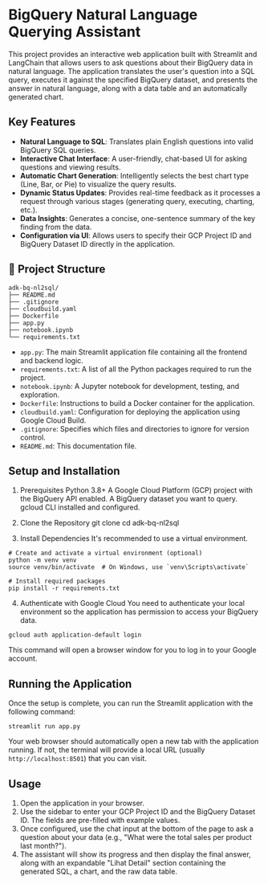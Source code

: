 # BigQuery Natural Language Querying Assistant
This project provides an interactive web application built with Streamlit and LangChain that allows users to ask questions about their BigQuery data in natural language. The application translates the user's question into a SQL query, executes it against the specified BigQuery dataset, and presents the answer in natural language, along with a data table and an automatically generated chart.

## Key Features
- **Natural Language to SQL**: Translates plain English questions into valid BigQuery SQL queries.
- **Interactive Chat Interface**: A user-friendly, chat-based UI for asking questions and viewing results.
- **Automatic Chart Generation**: Intelligently selects the best chart type (Line, Bar, or Pie) to visualize the query results.
- **Dynamic Status Updates**: Provides real-time feedback as it processes a request through various stages (generating query, executing, charting, etc.).
- **Data Insights**: Generates a concise, one-sentence summary of the key finding from the data.
- **Configuration via UI**: Allows users to specify their GCP Project ID and BigQuery Dataset ID directly in the application.

## 📂 Project Structure
```
adk-bq-nl2sql/
├── README.md
├── .gitignore
├── cloudbuild.yaml
├── Dockerfile
├── app.py
├── notebook.ipynb
└── requirements.txt
```

- `app.py`: The main Streamlit application file containing all the frontend and backend logic.
- `requirements.txt`: A list of all the Python packages required to run the project.
- `notebook.ipynb`: A Jupyter notebook for development, testing, and exploration.
- `Dockerfile`: Instructions to build a Docker container for the application.
- `cloudbuild.yaml`: Configuration for deploying the application using Google Cloud Build.
- `.gitignore`: Specifies which files and directories to ignore for version control.
- `README.md`: This documentation file.

## Setup and Installation
1. Prerequisites
Python 3.8+
A Google Cloud Platform (GCP) project with the BigQuery API enabled.
A BigQuery dataset you want to query.
gcloud CLI installed and configured.
2. Clone the Repository
git clone <your-repository-url>
cd adk-bq-nl2sql


3. Install Dependencies
It's recommended to use a virtual environment.
```
# Create and activate a virtual environment (optional)
python -m venv venv
source venv/bin/activate  # On Windows, use `venv\Scripts\activate`

# Install required packages
pip install -r requirements.txt
```

4. Authenticate with Google Cloud
You need to authenticate your local environment so the application has permission to access your BigQuery data.
```
gcloud auth application-default login
```

This command will open a browser window for you to log in to your Google account.
## Running the Application
Once the setup is complete, you can run the Streamlit application with the following command:
```
streamlit run app.py
```

Your web browser should automatically open a new tab with the application running. If not, the terminal will provide a local URL (usually `http://localhost:8501`) that you can visit.
## Usage
1. Open the application in your browser.
2. Use the sidebar to enter your GCP Project ID and the BigQuery Dataset ID. The fields are pre-filled with example values.
3. Once configured, use the chat input at the bottom of the page to ask a question about your data (e.g., "What were the total sales per product last month?").
4. The assistant will show its progress and then display the final answer, along with an expandable "Lihat Detail" section containing the generated SQL, a chart, and the raw data table.
